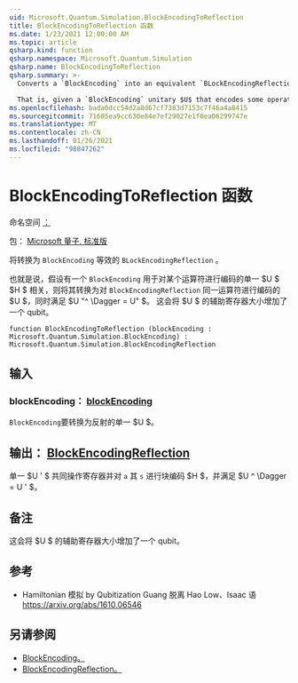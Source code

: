 ```yaml
---
uid: Microsoft.Quantum.Simulation.BlockEncodingToReflection
title: BlockEncodingToReflection 函数
ms.date: 1/23/2021 12:00:00 AM
ms.topic: article
qsharp.kind: function
qsharp.namespace: Microsoft.Quantum.Simulation
qsharp.name: BlockEncodingToReflection
qsharp.summary: >-
  Converts a `BlockEncoding` into an equivalent `BLockEncodingReflection`.

  That is, given a `BlockEncoding` unitary $U$ that encodes some operator $H$ of interest, converts it into a `BlockEncodingReflection` $U'$ that encodes the same operator, but also satisfies $U'^\dagger = U'$. This increases the size of the auxiliary register of $U$ by one qubit.
ms.openlocfilehash: bada0dcc54d2a8d67cf7383d7153c7f46a4a8415
ms.sourcegitcommit: 71605ea9cc630e84e7ef29027e1f0ea06299747e
ms.translationtype: MT
ms.contentlocale: zh-CN
ms.lasthandoff: 01/26/2021
ms.locfileid: "98847262"
---
```

# <a name="blockencodingtoreflection-function"></a>BlockEncodingToReflection 函数

命名空间 [：](xref:Microsoft.Quantum.Simulation)

包： [Microsoft 量子. 标准版](https://nuget.org/packages/Microsoft.Quantum.Standard)


将转换为 `BlockEncoding` 等效的 `BLockEncodingReflection` 。

也就是说，假设有一个 `BlockEncoding` 用于对某个运算符进行编码的单一 $U $ $H $ 相关，则将其转换为对 `BlockEncodingReflection` 同一运算符进行编码的 $U $，同时满足 $U "^ \Dagger = U" $。
这会将 $U $ 的辅助寄存器大小增加了一个 qubit。

```qsharp
function BlockEncodingToReflection (blockEncoding : Microsoft.Quantum.Simulation.BlockEncoding) : Microsoft.Quantum.Simulation.BlockEncodingReflection
```


## <a name="input"></a>输入

### <a name="blockencoding--blockencoding"></a>blockEncoding： [blockEncoding](xref:Microsoft.Quantum.Simulation.BlockEncoding)

`BlockEncoding`要转换为反射的单一 $U $。



## <a name="output--blockencodingreflection"></a>输出： [BlockEncodingReflection](xref:Microsoft.Quantum.Simulation.BlockEncodingReflection)

单一 $U ' $ 共同操作寄存器并对 `a` 其 `s` 进行块编码 $H $，并满足 $U ^ \Dagger = U ' $。

## <a name="remarks"></a>备注

这会将 $U $ 的辅助寄存器大小增加了一个 qubit。

## <a name="references"></a>参考

- Hamiltonian 模拟 by Qubitization Guang 脱离 Hao Low、Isaac 语 https://arxiv.org/abs/1610.06546

## <a name="see-also"></a>另请参阅

- [BlockEncoding。](xref:Microsoft.Quantum.Simulation.BlockEncoding)
- [BlockEncodingReflection。](xref:Microsoft.Quantum.Simulation.BlockEncodingReflection)